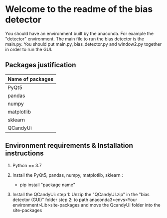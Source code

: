 # Welcome to the readme of the bias detector
You should have an environment built by the anaconda. For example the "detector" environment. The main file to run the bias detector is the main.py. You should put main.py, bias_detector.py and window2.py together in order to run the GUI.
## Packages justification



| Name of packages | 
| ---------------- | 
| PyQt5            | 
| pandas           |
| numpy            | 
| matplotlib       |
| sklearn          |
|QCandyUi          |



## Environment requirements & Installation instructions

1. Python == 3.7

2. Install the PyQt5, pandas, numpy, matplotlib, sklearn  :
   - pip install "package name"

3. Install the QCandyUi:
   step 1: Unzip the "QCandyUI.zip" in the "bias detector (GUI)" folder
   step 2: to path  anaconda3>envs>Your environment>Lib>site-packages and move the QcandyUI folder into the site-packages

























